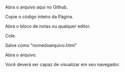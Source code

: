 Abra o arquivo aqui no Github.

Copie o código inteiro da Página.

Abra o bloco de notas ou qualquer editor.

Cole.

Salve como "nomedoarquivo.html"

Abra o arquivo.

Você deverá ser capaz de visualizar em seu navegador.

